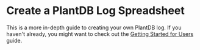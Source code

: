 # Create a PlantDB Log Spreadsheet

This is a more in-depth guide to creating your own PlantDB log. If you haven't already, you might want to check out the [Getting Started for Users](../tutorial/getting-started-user.md) guide.

